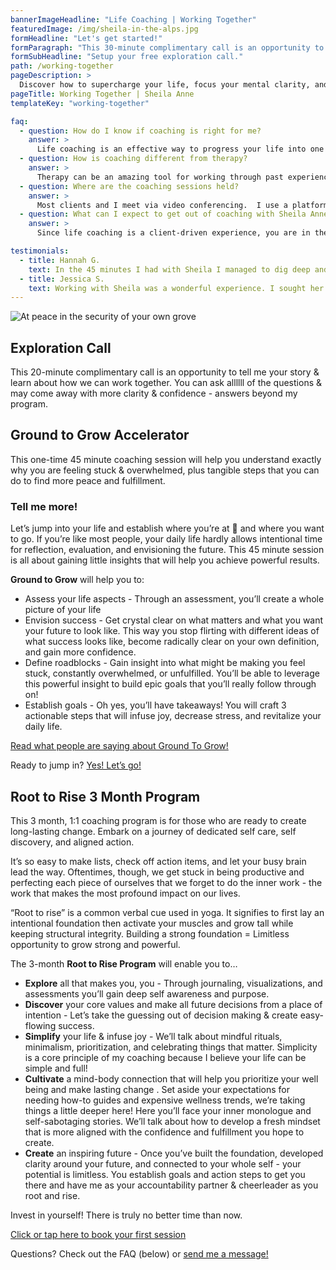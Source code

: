 ```yaml
---
bannerImageHeadline: "Life Coaching | Working Together"
featuredImage: /img/sheila-in-the-alps.jpg
formHeadline: "Let's get started!"
formParagraph: "This 30-minute complimentary call is an opportunity to ask questions and learn how Sheila Anne can help you transform your life:"
formSubHeadline: "Setup your free exploration call."
path: /working-together
pageDescription: >
  Discover how to supercharge your life, focus your mental clarity, and balance your ambitions with the ability to be present with Sheila Anne Life Coaching
pageTitle: Working Together | Sheila Anne
templateKey: "working-together"

faq:
  - question: How do I know if coaching is right for me?
    answer: >
      Life coaching is an effective way to progress your life into one that feels aligned, empowered, and fulfilling.  Coaching is designed to continually give power back to the client, to cultivate more growth and self-understanding. If you find yourself feeling like you might not be doing what you really want to do, in your career, physical space, relationships, activities, etc., life coaching can help you gain clarity in your future and take actions toward transformation. Different coaches will have different approaches and niches, so clients have options of the type of coach they want to work with. I specifically focus on health & wellness, life purpose, career coaching, and managing grief & change. To learn more about if we are a good fit, sign up for a complimentary 30 minute call.
  - question: How is coaching different from therapy?
    answer: >
      Therapy can be an amazing tool for working through past experiences, and with the right therapist you can create a beautiful space for healing and personal growth. On the other hand, life coaching is future-focused and progress oriented.  Sessions will focus on where you are and where you want to go. Though we may touch on the past to gain more perspective and context, we will always be bringing it back to the present and the future. I will also support you with accountability tools and homework, because I know that many of the successes and the “a-ha”s actually occur outside of our time together.
  - question: Where are the coaching sessions held?
    answer: >
      Most clients and I meet via video conferencing.  I use a platform that allows us to meet in a private room and communicate in real time with clear video and sound.  I send a meeting link prior to our scheduled appointment.  Alternatively, we can meet via phone calls.
  - question: What can I expect to get out of coaching with Sheila Anne?
    answer: >
      Since life coaching is a client-driven experience, you are in the driver's seat. Put lots of effort into our sessions & into your life in between, and you will be rewarded exponentially! Each time we meet, you will come with something specific that you want to focus on (yes, it’s ok if the conversation organically takes a new direction if that’s what you want!) and it’s my job to support you with tools and additional perspectives. At the end we’ll decide together what actions you will be accountable for before our next session, so you are always moving forward toward your goals. Each time we meet we will celebrate any accomplishments, and you also may always share personal frustrations and questions.

testimonials:
  - title: Hannah G.
    text: In the 45 minutes I had with Sheila I managed to dig deep and discover how specific moments in the past may be contributing to some limiting beliefs that I hold. I felt very comfortable in the session which enabled me to open up and discover my deeply held beliefs that are holding me back!
  - title: Jessica S.
    text: Working with Sheila was a wonderful experience. I sought her guidance regarding limiting beliefs surrounding a new career venture and in our short time together she was not only able to help me name and clearly identify those limiting beliefs, but also begin exploring alternate beliefs that are more supportive
---
```


![At peace in the security of your own grove](/img/sheila-anne-life-coaching.jpg)

<h2 id="exploration-call">Exploration Call</h2>
This 20-minute complimentary call is an opportunity to tell me your story & learn about how we can work together.  You can ask allllll of the questions & may come away with more clarity & confidence - answers beyond my program.

<h2 id="ground-to-grow">Ground to Grow Accelerator</h2>
This one-time 45 minute coaching session will help you understand exactly why you are feeling stuck & overwhelmed, plus tangible steps that you can do to find more peace and fulfillment.

### Tell me more!

Let’s jump into your life and establish where you’re at 📍 and where you want to go. If you’re like most people, your daily life hardly allows intentional time for reflection, evaluation, and envisioning the future. This 45 minute session is all about gaining little insights that will help you achieve powerful results.

**Ground to Grow** will help you to:

- Assess your life aspects - Through an assessment, you’ll create a whole picture of your life
- Envision success - Get crystal clear on what matters and what you want your future to look like. This way you stop flirting with different ideas of what success looks like, become radically clear on your own definition, and gain more confidence.
- Define roadblocks - Gain insight into what might be making you feel stuck, constantly overwhelmed, or unfulfilled. You’ll be able to leverage this powerful insight to build epic goals that you’ll really follow through on!
- Establish goals - Oh yes, you’ll have takeaways! You will craft 3 actionable steps that will infuse joy, decrease stress, and revitalize your daily life.

[Read what people are saying about Ground To Grow!](#testimonials)

Ready to jump in?
[Yes! Let’s go!](/book/)

<h2 id="root-to-rise">Root to Rise 3 Month Program</h2>
This 3 month, 1:1 coaching program is for those who are ready to create long-lasting change. Embark on a journey of dedicated self care, self discovery, and aligned action.

It’s so easy to make lists, check off action items, and let your busy brain lead the way. Oftentimes, though, we get stuck in being productive and perfecting each piece of ourselves that we forget to do the inner work - the work that makes the most profound impact on our lives.

“Root to rise” is a common verbal cue used in yoga. It signifies to first lay an intentional foundation then activate your muscles and grow tall while keeping structural integrity. Building a strong foundation = Limitless opportunity to grow strong and powerful.

The 3-month **Root to Rise Program** will enable you to…

- **Explore** all that makes you, you - Through journaling, visualizations, and assessments you’ll gain deep self awareness and purpose.
- **Discover** your core values and make all future decisions from a place of intention - Let’s take the guessing out of decision making & create easy-flowing success.
- **Simplify** your life & infuse joy - We’ll talk about mindful rituals, minimalism, prioritization, and celebrating things that matter. Simplicity is a core principle of my coaching because I believe your life can be simple and full!
- **Cultivate** a mind-body connection that will help you prioritize your well being and make lasting change . Set aside your expectations for needing how-to guides and expensive wellness trends, we’re taking things a little deeper here! Here you’ll face your inner monologue and self-sabotaging stories. We’ll talk about how to develop a fresh mindset that is more aligned with the confidence and fulfillment you hope to create.
- **Create** an inspiring future - Once you’ve built the foundation, developed clarity around your future, and connected to your whole self - your potential is limitless. You establish goals and action steps to get you there and have me as your accountability partner & cheerleader as you root and rise.

Invest in yourself! There is truly no better time than now.

[Click or tap here to book your first session](/book/)

Questions? Check out the FAQ (below) or [send me a message!](/contact/)
